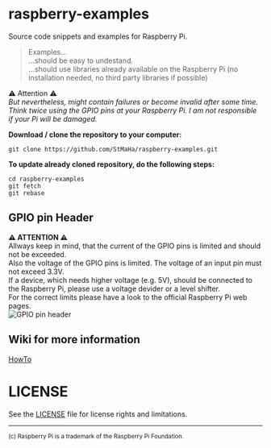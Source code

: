 # raspberry-examples

Source code snippets and examples for Raspberry Pi.  
> Examples...  
> ...should be easy to undestand.  
> ...should use libraries already available on the Raspberry Pi (no installation needed, no third party libraries if possible)  

:warning: Attention :warning:  
_But nevertheless, might contain failures or become invalid after some time._  
_Think twice using the GPIO pins at your Raspberry Pi. I am not responsible if your Pi will be damaged._

**Download / clone the repository to your computer:**
```
git clone https://github.com/StMaHa/raspberry-examples.git
```
**To update already cloned repository, do the following steps:**
```
cd raspberry-examples
git fetch
git rebase
````
## GPIO pin Header
**:warning: ATTENTION :warning:**  
Allways keep in mind, that the current of the GPIO pins is limited and should not be exceeded.  
Also the voltage of the GPIO pins is limited. The voltage of an input pin must not exceed 3.3V.  
If a device, which needs higher voltage (e.g. 5V), should be connected to the Raspberry Pi, please use a voltage devider or a level shifter.  
For the correct limits please have a look to the official Raspberry Pi web pages.  
![GPIO pin header](https://github.com/StMa-Ha/raspberry-examples/blob/master/GPIO.jpg)

## Wiki for more information
[HowTo](https://github.com/StMaHa/raspberry-setup/wiki)

# LICENSE

See the [LICENSE](LICENSE.md) file for license rights and limitations.

----
<sup>(c) Raspberry Pi is a trademark of the Raspberry Pi Foundation.</sup>
